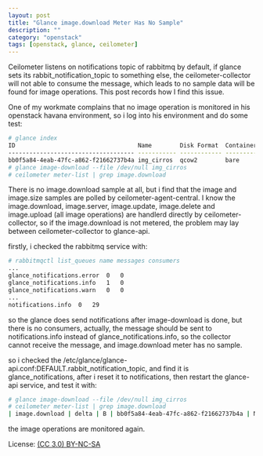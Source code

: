 ```yaml
---
layout: post
title: "Glance image.download Meter Has No Sample"
description: ""
category: "openstack"
tags: [openstack, glance, ceilometer]
---
```

Ceilometer listens on notifications topic of rabbitmq by default, if glance sets its rabbit_notification_topic to something else, the ceilometer-collector will not able to consume the message, which leads to no sample data will be found for image operations. This post records how I find this issue.

One of my workmate complains that no image operation is monitored in his openstack havana environment, so i log into his environment and do some test:

~~~ bash
# glance index
ID                                   Name        Disk Format  Container Format  Size
------------------------------------ ----------- ------------ ----------------- ---------
bb0f5a84-4eab-47fc-a862-f21662737b4a img_cirros  qcow2        bare              13147648
# glance image-download --file /dev/null img_cirros
# ceilometer meter-list | grep image.download
~~~

There is no image.download sample at all, but i find that the image and image.size samples are polled by ceilometer-agent-central. I know the image.download, image.server, image.update, image.delete and image.upload (all image operations) are handlerd directly by ceilometer-collector, so if the image.download is not metered, the problem may lay between ceilometer-collector to glance-api.

firstly, i checked the rabbitmq service with:

~~~ bash
# rabbitmqctl list_queues name messages consumers
...
glance_notifications.error  0   0
glance_notifications.info   1   0
glance_notifications.warn   0   0
...
notifications.info  0   29
~~~

so the glance does send notifications after image-download is done, but there is no consumers, actually, the message should be sent to notifications.info instead of glance_notifications.info, so the collector cannot receive the message, and image.download meter has no sample.

so i checked the /etc/glance/glance-api.conf:DEFAULT.rabbit_notification_topic, and find it is glance_notifications, after i reset it to notifications, then restart the glance-api service, and test it with:

~~~ bash
# glance image-download --file /dev/null img_cirros
# ceilometer meter-list | grep image.download
| image.download | delta | B | bb0f5a84-4eab-47fc-a862-f21662737b4a | None | da80956c3c5b41b6b85bd6cfca76b1fb |
~~~

the image operations are monitored again.

License: [(CC 3.0) BY-NC-SA](http://creativecommons.org/licenses/by-nc-sa/3.0/)

